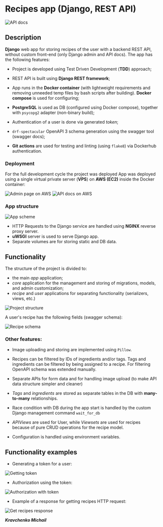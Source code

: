 # Recipes app (Django, REST API)

![API docs](readme_img\api_docs.jpg)



## Description

**Django** web app for storing recipes of the user with a backend REST API, without custom front-end (only Django admin and API docs). The app has the following features:

- Project is developed using Test Driven Development (**TDD**) approach;

- REST API is built using **Django REST framework**;

- App runs in the **Docker container**  (with lightweight requirements and removing unneeded temp files by bash scripts after building). **Docker compose** is used for configuring;

- **PostgreSQL** is used as DB (configured using Docker compose), together with `psycopg2` adapter (non-binary build);

- Authentication of a user is done via generated *token*;

- `drf-spectacular` OpenAPI 3 schema generation using the swagger tool (swagger docs);

- **Git actions** are used for testing and linting (using `flake8`) via Dockerhub authentication.


### Deployment

For the full development cycle the project was deployed App was deployed using a single virtual private server (**VPS**) on **AWS (EC2)** inside the Docker container:

![Admin page on AWS](readme_img\admin_page_aws.jpg)
![API docs on AWS](readme_img\api_docs_aws.jpg)


### App structure

![App scheme](readme_img\app_diagram.png)

- HTTP Requests to the Django service are handled using **NGINX** reverse proxy server.
- **uWSGI** server is used to serve Django app.
- Separate volumes are for storing static and DB data.



## Functionality

The structure of the project is divided to:
- the main *app* application;
- *core* application for the management and storing of migrations, models, and admin customization;
- *recipe* and *user* applications for separating functionality (serializers, views, etc.)

![Project structure](readme_img\project_structure.jpg)

A user's recipe has the following fields (swagger schema):

![Recipe schema](readme_img\recipe_schema.jpg)


### Other features:

- Image uploading and storing are implemented using `Pillow`.

- Recipes can be filtered by IDs of ingredients and/or tags. Tags and ingredients can be filtered by being assigned to a recipe. For filtering OpenAPI schema was extended manually.

- Separate APIs for form data and for handling image upload (to make API data structure simpler and cleaner)

- *Tags* and *ingredients* are stored as separate tables in the DB with **many-to-many** relationships.

- Race condition with DB during the app start is handled by the custom Django management command `wait_for_db`

- *APIViews* are used for User, while *Viewsets* are used for recipes because of pure CRUD operations for the recipe model.

- Configuration is handled using environment variables.



## Functionality examples

- Generating a token for a user:

![Getting token](readme_img\generating_token.jpg)

- Authorization using the token:

![Authorization with token](readme_img\authorization_using_token.jpg)

- Example of a response for getting recipes HTTP request:

![Get recipes response ](readme_img\get_recipes_response.jpg)

**_Kravchenko Michail_**
